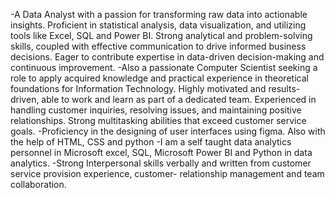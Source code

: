 -A Data Analyst with a passion for transforming raw data into actionable insights. Proficient in statistical analysis, data visualization, and utilizing tools like Excel, SQL and Power BI. Strong analytical and problem-solving skills, coupled with effective communication to drive informed business decisions. Eager to contribute expertise in data-driven decision-making and continuous improvement. 
-Also a passionate Computer Scientist seeking a role to apply acquired knowledge and practical experience in theoretical foundations for Information Technology. Highly motivated and results-driven, able to work and learn as part of a dedicated team. Experienced in handling customer inquiries, resolving issues, and maintaining positive relationships. Strong multitasking abilities that exceed customer service goals.
-Proficiency in the designing of user interfaces using figma. Also with the help of HTML, CSS and python
-I am a self taught data analytics personnel in Microsoft excel, SQL, Microsoft Power BI and Python in data analytics.
-Strong Interpersonal skills verbally and written from customer service provision experience, customer- relationship management and team collaboration.
